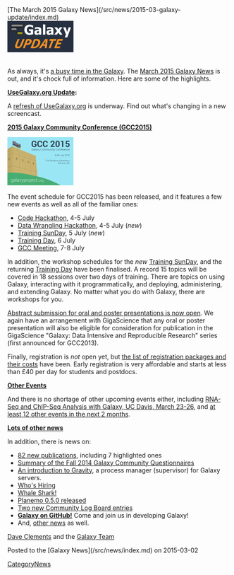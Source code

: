 <div class='newsItemHeader'>[The March 2015 Galaxy News](/src/news/2015-03-galaxy-update/index.md)</div>

<div class='right'>
<a href='/src/galaxy-updates/2015-03/index.md'><img src="/src/images/logos/GalaxyUpdate200.png" alt="The March 2015 News" width=150 /></a><br /><br />
</div>

As always, it's [a busy time in the Galaxy](/src/galaxy-updates/2015-03/index.md).   The [March 2015 Galaxy News](/src/galaxy-updates/2015-03/index.md) is out, and it's chock full of information.  Here are some of the highlights.

**[UseGalaxy.org Update](/src/galaxy-updates/2015-03/index.md#usegalaxyorg-update):**

A [refresh of UseGalaxy.org](/src/galaxy-updates/2015-03/index.md#usegalaxyorg-update) is underway.  Find out what's changing in a new screencast.


**[2015 Galaxy Community Conference (GCC2015)](/src/galaxy-updates/2015-03/index.md#gcc2015-6-8-july-norwich-uk)**

<div class='right'>
<a href='/src/galaxy-updates/2015-03/index.md#gcc2015-6-8-july-norwich-uk'><img src="/src/images/logos/GCC2015LogoWide600.png" alt="Sponsor GCC2015" width="150" /></a><br />
</div>

The event schedule for GCC2015 has been released, and it features a few new events as well as all of the familiar ones:

* [Code Hackathon](/src/galaxy-updates/2015-03/index.md#code-hackathon), 4-5 July
* [Data Wrangling Hackathon](/src/galaxy-updates/2015-03/index.md#data-wrangling-hackathon), 4-5 July (*new*)
* [Training SunDay](/src/galaxy-updates/2015-03/index.md#training-sunday), 5 July (*new*)
* [Training Day](/src/galaxy-updates/2015-03/index.md#training-monday), 6 July
* [GCC Meeting](/src/galaxy-updates/2015-03/index.md#abstract-submission-is-now-open), 7-8 July

In addition, the workshop schedules for the *new* [Training SunDay](/src/galaxy-updates/2015-03/index.md#training-sunday), and the returning [Training Day](/src/galaxy-updates/2015-03/index.md#training-monday) have been finalised.  A record 15 topics will be covered in 18 sessions over two days of training.  There are topics on using Galaxy, interacting with it programmatically, and deploying, administering, and extending Galaxy. No matter what you do with Galaxy, there are workshops for you.

[Abstract submission for oral and poster presentations is now open](/src/galaxy-updates/2015-03/index.md#abstract-submission-is-now-open).  We again have an arrangement with GigaScience that any oral or poster presentation will also be eligible for consideration for publication in the GigaScience "Galaxy: Data Intensive and Reproducible Research" series (first announced for GCC2013).

Finally, registration is *not* open yet, but [the list of registration packages and their costs](/src/galaxy-updates/2015-03/index.md#early-registration-opens-in-march) have been.   Early registration is very affordable and starts at less than £40 per day for students and postdocs. 

**[Other Events](/src/galaxy-updates/2015-03/index.md#other-events)**

And there is no shortage of other upcoming events either, including [RNA-Seq and ChIP-Seq Analysis with Galaxy, UC Davis, March 23-26](/src/galaxy-updates/2015-03/index.md#rna-seq-and-chip-seq-analysis-with-galaxy-uc-davis-march-23-26), and [at least 12 other events in the next 2 months](/src/galaxy-updates/2015-03/index.md#other-events).

**[Lots of other news](/src/galaxy-updates/2015-03/index.md)**

In addition, there is news on:
* [82 new publications](/src/galaxy-updates/2015-03/index.md#new-papers), including 7 highlighted ones
* [Summary of the Fall 2014 Galaxy Community Questionnaires](/src/galaxy-updates/2015-03/index.md#fall-2014-questionnaire-summaries)
* [An introduction to Gravity](/src/galaxy-updates/2015-03/index.md#gravity), a process manager (supervisor) for Galaxy servers.
* [Who's Hiring](/src/galaxy-updates/2015-03/index.md#whos-hiring)
* [Whale Shark!](/src/galaxy-updates/2015-03/index.md#whale-shark)
* [Planemo 0.5.0 released](/src/galaxy-updates/2015-03/index.md#planemo-050)
* [Two new Community Log Board entries](/src/galaxy-updates/2015-03/index.md#galaxy-community-hubs)
* **[Galaxy on GitHub!](/src/galaxy-updates/2015-03/index.md#galaxy-github)** Come and join us in developing Galaxy!
* And, [other news](/src/galaxy-updates/2015-03/index.md#other-news) as well.

[Dave Clements](/src/people/dave-clements/index.md) and the [Galaxy Team](/src/galaxy-team/index.md)

<div class='newsItemFooter'>Posted to the [Galaxy News](/src/news/index.md) on 2015-03-02 </div>

[CategoryNews](/src/category-news/index.md)
